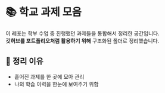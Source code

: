 # 📚 학교 과제 모음

이 레포는 학부 수업 중 진행했던 과제들을 통합해서 정리한 공간입니다.  
**깃허브를 포트폴리오처럼 활용하기 위해** 구조화된 폴더로 정리했습니다.

## 📌 정리 이유
- 흩어진 과제를 한 곳에 모아 관리
- 나의 학습 이력을 한눈에 보여주기 위함
